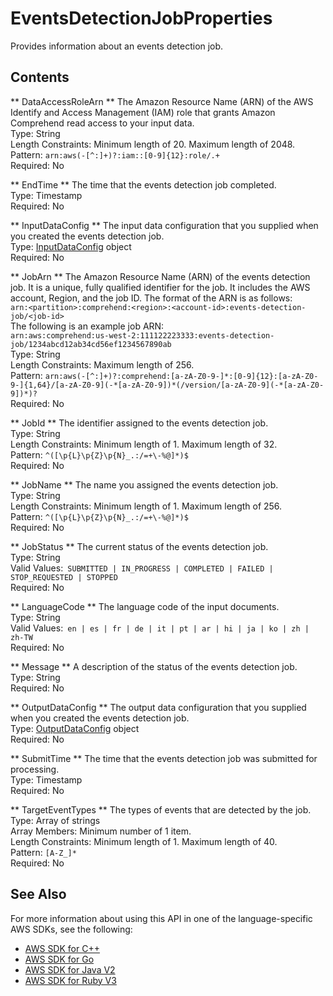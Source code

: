 # EventsDetectionJobProperties<a name="API_EventsDetectionJobProperties"></a>

Provides information about an events detection job\.

## Contents<a name="API_EventsDetectionJobProperties_Contents"></a>

 ** DataAccessRoleArn **   <a name="comprehend-Type-EventsDetectionJobProperties-DataAccessRoleArn"></a>
The Amazon Resource Name \(ARN\) of the AWS Identify and Access Management \(IAM\) role that grants Amazon Comprehend read access to your input data\.  
Type: String  
Length Constraints: Minimum length of 20\. Maximum length of 2048\.  
Pattern: `arn:aws(-[^:]+)?:iam::[0-9]{12}:role/.+`   
Required: No

 ** EndTime **   <a name="comprehend-Type-EventsDetectionJobProperties-EndTime"></a>
The time that the events detection job completed\.  
Type: Timestamp  
Required: No

 ** InputDataConfig **   <a name="comprehend-Type-EventsDetectionJobProperties-InputDataConfig"></a>
The input data configuration that you supplied when you created the events detection job\.  
Type: [InputDataConfig](API_InputDataConfig.md) object  
Required: No

 ** JobArn **   <a name="comprehend-Type-EventsDetectionJobProperties-JobArn"></a>
The Amazon Resource Name \(ARN\) of the events detection job\. It is a unique, fully qualified identifier for the job\. It includes the AWS account, Region, and the job ID\. The format of the ARN is as follows:  
 `arn:<partition>:comprehend:<region>:<account-id>:events-detection-job/<job-id>`   
The following is an example job ARN:  
 `arn:aws:comprehend:us-west-2:111122223333:events-detection-job/1234abcd12ab34cd56ef1234567890ab`   
Type: String  
Length Constraints: Maximum length of 256\.  
Pattern: `arn:aws(-[^:]+)?:comprehend:[a-zA-Z0-9-]*:[0-9]{12}:[a-zA-Z0-9-]{1,64}/[a-zA-Z0-9](-*[a-zA-Z0-9])*(/version/[a-zA-Z0-9](-*[a-zA-Z0-9])*)?`   
Required: No

 ** JobId **   <a name="comprehend-Type-EventsDetectionJobProperties-JobId"></a>
The identifier assigned to the events detection job\.  
Type: String  
Length Constraints: Minimum length of 1\. Maximum length of 32\.  
Pattern: `^([\p{L}\p{Z}\p{N}_.:/=+\-%@]*)$`   
Required: No

 ** JobName **   <a name="comprehend-Type-EventsDetectionJobProperties-JobName"></a>
The name you assigned the events detection job\.  
Type: String  
Length Constraints: Minimum length of 1\. Maximum length of 256\.  
Pattern: `^([\p{L}\p{Z}\p{N}_.:/=+\-%@]*)$`   
Required: No

 ** JobStatus **   <a name="comprehend-Type-EventsDetectionJobProperties-JobStatus"></a>
The current status of the events detection job\.  
Type: String  
Valid Values:` SUBMITTED | IN_PROGRESS | COMPLETED | FAILED | STOP_REQUESTED | STOPPED`   
Required: No

 ** LanguageCode **   <a name="comprehend-Type-EventsDetectionJobProperties-LanguageCode"></a>
The language code of the input documents\.  
Type: String  
Valid Values:` en | es | fr | de | it | pt | ar | hi | ja | ko | zh | zh-TW`   
Required: No

 ** Message **   <a name="comprehend-Type-EventsDetectionJobProperties-Message"></a>
A description of the status of the events detection job\.  
Type: String  
Required: No

 ** OutputDataConfig **   <a name="comprehend-Type-EventsDetectionJobProperties-OutputDataConfig"></a>
The output data configuration that you supplied when you created the events detection job\.  
Type: [OutputDataConfig](API_OutputDataConfig.md) object  
Required: No

 ** SubmitTime **   <a name="comprehend-Type-EventsDetectionJobProperties-SubmitTime"></a>
The time that the events detection job was submitted for processing\.  
Type: Timestamp  
Required: No

 ** TargetEventTypes **   <a name="comprehend-Type-EventsDetectionJobProperties-TargetEventTypes"></a>
The types of events that are detected by the job\.  
Type: Array of strings  
Array Members: Minimum number of 1 item\.  
Length Constraints: Minimum length of 1\. Maximum length of 40\.  
Pattern: `[A-Z_]*`   
Required: No

## See Also<a name="API_EventsDetectionJobProperties_SeeAlso"></a>

For more information about using this API in one of the language\-specific AWS SDKs, see the following:
+  [AWS SDK for C\+\+](https://docs.aws.amazon.com/goto/SdkForCpp/comprehend-2017-11-27/EventsDetectionJobProperties) 
+  [AWS SDK for Go](https://docs.aws.amazon.com/goto/SdkForGoV1/comprehend-2017-11-27/EventsDetectionJobProperties) 
+  [AWS SDK for Java V2](https://docs.aws.amazon.com/goto/SdkForJavaV2/comprehend-2017-11-27/EventsDetectionJobProperties) 
+  [AWS SDK for Ruby V3](https://docs.aws.amazon.com/goto/SdkForRubyV3/comprehend-2017-11-27/EventsDetectionJobProperties) 